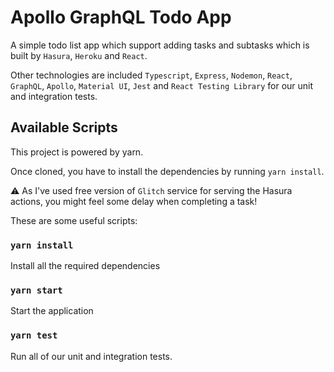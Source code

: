 # Apollo GraphQL Todo App

A simple todo list app which support adding tasks and subtasks which is built by `Hasura`, `Heroku` and `React`.

Other technologies are included `Typescript`, `Express`, `Nodemon`, `React`, `GraphQL`, `Apollo`, `Material UI`, `Jest` and `React Testing Library` for our unit and integration tests.


## Available Scripts

This project is powered by yarn.

Once cloned, you have to install the dependencies by running `yarn install`.

⚠️ As I've used free version of `Glitch` service for serving the Hasura actions, you might feel some delay when completing a task! 

These are some useful scripts:


### `yarn install`

Install all the required dependencies


### `yarn start`

Start the application


### `yarn test`

Run all of our unit and integration tests.
